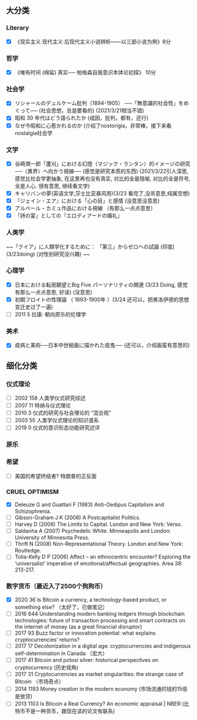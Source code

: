## 大分类

### Literary

- [X] 《现实主义·现代主义·后现代主义小说辨析——以三部小说为例》8分

### 哲学

- [X] 《唯有时间 (绵延) 真实── 柏格森自我意识本体论初探》 10分

### 社会学
- [X] リシャールのデュルケーム批判（1894-1905） ──「無意識的社会性」をめぐって── (社会思想，总是要看的) (2021/3/21相当不错)
- [X] 昭和 30 年代はどう語られたか (成因，批判，都有，还行)
- [X] なぜ今昭和に心惹かれるのか (介绍了nostorigia，非常棒，接下来看nostalgia社会学

### 文学
- [X] 谷崎潤一郎「蘆刈」における幻燈（マジック・ランタン）的イメージの研究 ──〈異界〉へ向かう視線── (感觉是研究本质的东西) (2021/3/22引人深思, 感觉比社会学更抽象, 在这里再也没有真实, 对比的全是隐喻, 对比的全是符号, 全是人心. 很有意思, 继续看文学)
- [X] キャリバンの夢(英语文学,莎士比亚暴风雨)(3/23 看完了,没吊意思,纯属空想)
- [X] 『ジェイン・エア』における「心の目」と感情 (没意思没意思)
- [X] アルベール・カミュ作品における視線 （有那么一点点意思）
- [X] 「詩の宴」としての『エロディアードの婚礼』

### 人类学

~~「クイア」に人類学化するために： 「第三」からゼロへの試論 (印度) (3/23doing) (对性别研究没兴趣) ~~

### 心理学

- [X] 日本における転居願望とBig Five パーソナリティの関連 (3/23 Doing, 感觉有那么一点点意思, 好读) (没意思)
- [X] 初期フロイトの性理論 （ 1893-1900年 ）(3/24 还可以，把弗洛伊德的思想变迁史过了一遍)
- [ ] 2011 5 拉康: 朝向原乐的伦理学 

### 美术
- [X] 疫病と美術──日本中世絵画に描かれた疫鬼── (还可以，介绍画蛮有意思的)

## 细化分类

### 仪式理论

- [ ] 2002 158 人类学仪式研究综述
- [ ] 2007 11 特纳与仪式理论
- [ ] 2010 3 仪式的研究与社会理论的 “混合观”
- [ ] 2003 55 人类学仪式理论的知识谱系
- [ ] 2019 0 仪式的意识形态功能研究述评

### 原乐

### 希望
- [ ] 美国的希望终结者? 特朗普的正反面 

### CRUEL OPTIMISM
- [X] Deleuze G and Guattari F (1983) Anti-Oedipus Capitalism and Schizophrenia.
- [ ] Gibson-Graham J K (2006) A Postcapitalist Politics.
- [ ] Harvey D (2006) The Limits to Capital. London and New York: Verso.
- [ ] Saldanha A (2007) Psychedelic White. Minneapolis and London: University of Minnesota Press.
- [ ] Thrift N (2008) Non-Representational Theory. London and New York: Routledge.
- [ ] Tolia-Kelly D P (2006) Affect – an ethnocentric encounter? Exploring the ‘universalist’ imperative of emotional/affectual geographies. Area 38: 213-217.

### 数字货币（最近入了2500个狗狗币）
- [X] 2020 36 Is Bitcoin a currency, a technology-based product, or something else? （太好了，已做笔记）
- [ ] 2016 644 Understanding modern banking ledgers through blockchain technologies: future of transaction processing and smart contracts on the internet of money (as a great financial disruptor)
- [ ] 2017 93 Buzz factor or innovation potential: what explains cryptocurrencies’ returns?
- [ ] 2017 17 Decolonization in a digital age: cryptocurrencies and indigenous self-determination in Canada （宏大）
- [ ] 2017 41 Bitcoin and potosí silver: historical perspectives on cryptocurrency (历史视角)
- [ ] 2017 31 Cryptocurrencies as market singularities: the strange case of Bitcoin （市场奇点）
- [ ] 2014 1193 Money creation in the modern economy (市场流通的钱的15倍是放贷)
- [ ] 2013 1103 Is Bitcoin a Real Currency? An economic appraisal | NBER (比特币不是一种货币，跟现在读的论文有联系)
